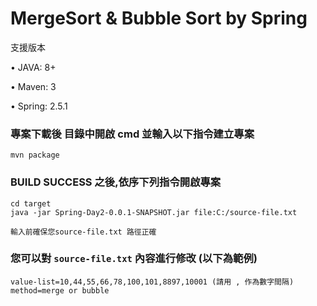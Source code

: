 MergeSort & Bubble Sort by Spring
=================

支援版本

• JAVA: 8+

• Maven: 3

• Spring: 2.5.1


### 專案下載後 目錄中開啟 cmd 並輸入以下指令建立專案 ###
    mvn package
    

### BUILD SUCCESS 之後,依序下列指令開啟專案 ###
    cd target
    java -jar Spring-Day2-0.0.1-SNAPSHOT.jar file:C:/source-file.txt
    
    輸入前確保您source-file.txt 路徑正確

### 您可以對 `source-file.txt` 內容進行修改 (以下為範例) ###
    value-list=10,44,55,66,78,100,101,8897,10001 (請用 , 作為數字間隔)
    method=merge or bubble
